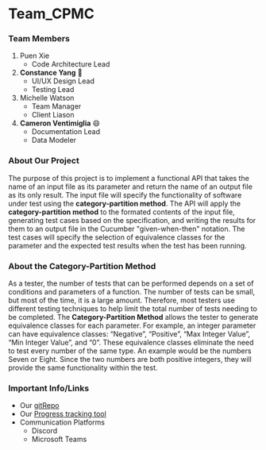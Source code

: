 # Team_CPMC
### Team Members
1. Puen Xie
	* Code Architecture Lead
2. **Constance Yang** :rainbow:
	* UI/UX Design Lead
	* Testing Lead
3. Michelle Watson
	* Team Manager
	* Client Liason
4. **Cameron Ventimiglia** :smile:
	* Documentation Lead
	* Data Modeler
### About Our Project
The purpose of this project is to implement a functional API that takes
the name of an input file as its parameter and return the name of an 
output file as its only result. The input file will specify the functionality
of software under test using the **category-partition method**. The API will
apply the **category-partition method** to the formated contents of the input file,
generating test cases based on the specification, and writing the results for them
to an output file in the Cucumber "given-when-then" notation. The test cases will
specify the selection of equivalence classes for the parameter and the expected test
results when the test has been running.
### About the Category-Partition Method
As a tester, the number of tests that can be performed depends on a set of conditions 
and parameters of a function. The number of tests can be small, but most of the time, 
it is a large amount. Therefore, most testers use different testing techniques to help 
limit the total number of tests needing to be completed. The **Category-Partition Method**
allows the tester to generate equivalence classes for each parameter. For example, an 
integer parameter can have equivalence classes: “Negative”, “Positive”, “Max Integer Value”, 
“Min Integer Value”, and “0”. These equivalence classes eliminate the need to test every number 
of the same type. An example would be the numbers Seven or Eight. Since the two numbers are both 
positive integers, they will provide the same functionality within the test.
### Important Info/Links
* Our [gitRepo](https://github.com/cventimiglia/Team_CPMC)
* Our [Progress tracking tool](https://jira.ggc.edu/secure/RapidBoard.jspa?rapidView=93&projectKey=TC&view=planning.nodetail&epics=visible&issueLimit=100)
* Communication Platforms
	* Discord
	* Microsoft Teams